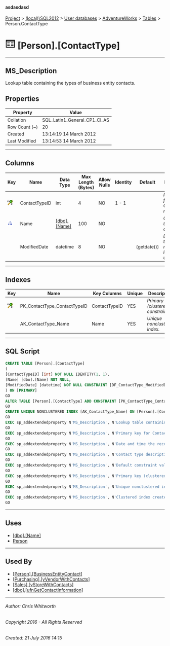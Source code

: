 #### asdasdasd

[Project](../../../../index.md) > [(local)\\SQL2012](../../../index.md) > [User databases](../../index.md) > [AdventureWorks](../index.md) > [Tables](Tables.md) > Person.ContactType

# ![Tables](../../../../Images/Table32.png) [Person].[ContactType]

---

## <a name="#description"></a>MS_Description

Lookup table containing the types of business entity contacts.

## <a name="#properties"></a>Properties

| Property | Value |
|---|---|
| Collation | SQL_Latin1_General_CP1_CI_AS |
| Row Count (~) | 20 |
| Created | 13:14:19 14 March 2012 |
| Last Modified | 13:14:53 14 March 2012 |


---

## <a name="#columns"></a>Columns

| Key | Name | Data Type | Max Length (Bytes) | Allow Nulls | Identity | Default | Description |
|---|---|---|---|---|---|---|---|
| [![Cluster Primary Key PK_ContactType_ContactTypeID: ContactTypeID](../../../../Images/pkcluster.png)](#indexes) | ContactTypeID | int | 4 | NO | 1 - 1 |  | _Primary key for ContactType records._ |
| [![Indexes AK_ContactType_Name](../../../../Images/Index.png)](#indexes) | Name | [[dbo].[Name]](../Programmability/Types/User-Defined_Data_Types/Name.md) | 100 | NO |  |  | _Contact type description._ |
|  | ModifiedDate | datetime | 8 | NO |  | (getdate()) | _Date and time the record was last updated._ |


---

## <a name="#indexes"></a>Indexes

| Key | Name | Key Columns | Unique | Description |
|---|---|---|---|---|
| [![Cluster Primary Key PK_ContactType_ContactTypeID: ContactTypeID](../../../../Images/pkcluster.png)](#indexes) | PK_ContactType_ContactTypeID | ContactTypeID | YES | _Primary key (clustered) constraint_ |
|  | AK_ContactType_Name | Name | YES | _Unique nonclustered index._ |


---

## <a name="#sqlscript"></a>SQL Script

```sql
CREATE TABLE [Person].[ContactType]
(
[ContactTypeID] [int] NOT NULL IDENTITY(1, 1),
[Name] [dbo].[Name] NOT NULL,
[ModifiedDate] [datetime] NOT NULL CONSTRAINT [DF_ContactType_ModifiedDate] DEFAULT (getdate())
) ON [PRIMARY]
GO
ALTER TABLE [Person].[ContactType] ADD CONSTRAINT [PK_ContactType_ContactTypeID] PRIMARY KEY CLUSTERED  ([ContactTypeID]) ON [PRIMARY]
GO
CREATE UNIQUE NONCLUSTERED INDEX [AK_ContactType_Name] ON [Person].[ContactType] ([Name]) ON [PRIMARY]
GO
EXEC sp_addextendedproperty N'MS_Description', N'Lookup table containing the types of business entity contacts.', 'SCHEMA', N'Person', 'TABLE', N'ContactType', NULL, NULL
GO
EXEC sp_addextendedproperty N'MS_Description', N'Primary key for ContactType records.', 'SCHEMA', N'Person', 'TABLE', N'ContactType', 'COLUMN', N'ContactTypeID'
GO
EXEC sp_addextendedproperty N'MS_Description', N'Date and time the record was last updated.', 'SCHEMA', N'Person', 'TABLE', N'ContactType', 'COLUMN', N'ModifiedDate'
GO
EXEC sp_addextendedproperty N'MS_Description', N'Contact type description.', 'SCHEMA', N'Person', 'TABLE', N'ContactType', 'COLUMN', N'Name'
GO
EXEC sp_addextendedproperty N'MS_Description', N'Default constraint value of GETDATE()', 'SCHEMA', N'Person', 'TABLE', N'ContactType', 'CONSTRAINT', N'DF_ContactType_ModifiedDate'
GO
EXEC sp_addextendedproperty N'MS_Description', N'Primary key (clustered) constraint', 'SCHEMA', N'Person', 'TABLE', N'ContactType', 'CONSTRAINT', N'PK_ContactType_ContactTypeID'
GO
EXEC sp_addextendedproperty N'MS_Description', N'Unique nonclustered index.', 'SCHEMA', N'Person', 'TABLE', N'ContactType', 'INDEX', N'AK_ContactType_Name'
GO
EXEC sp_addextendedproperty N'MS_Description', N'Clustered index created by a primary key constraint.', 'SCHEMA', N'Person', 'TABLE', N'ContactType', 'INDEX', N'PK_ContactType_ContactTypeID'
GO

```


---

## <a name="#uses"></a>Uses

* [[dbo].[Name]](../Programmability/Types/User-Defined_Data_Types/Name.md)
* [Person](../Security/Schemas/Person.md)


---

## <a name="#usedby"></a>Used By

* [[Person].[BusinessEntityContact]](BusinessEntityContact.md)
* [[Purchasing].[vVendorWithContacts]](../Views/vVendorWithContacts.md)
* [[Sales].[vStoreWithContacts]](../Views/vStoreWithContacts.md)
* [[dbo].[ufnGetContactInformation]](../Programmability/Functions/Table-valued_Functions/ufnGetContactInformation.md)


---

###### Author:  Chris Whitworth

###### Copyright 2016 - All Rights Reserved

###### Created: 21 July 2016 14:15

